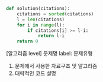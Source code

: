 ```python
def solution(citations):
    citations = sorted(citations)
    l = len(citations)
    for i in range(l):
        if citations[i] >= l-i:
            return l-i
    return 0
```

[알고리즘 level] 문제명 label: 문제유형

1. 문제에서 사용한 자료구조 및 알고리즘
2. 대략적인 코드 설명
